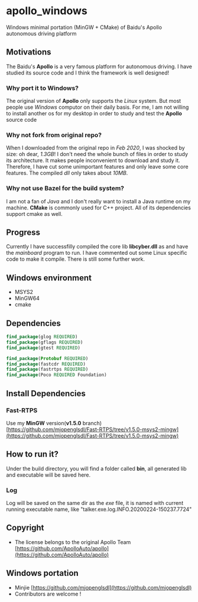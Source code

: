 # apollo_windows
Windows minimal portation (MinGW + CMake) of Baidu's Apollo autonomous driving platform

## Motivations
The Baidu's **Apollo** is a very famous platform for autonomous driving.
I have studied its source code and I think the framework is well designed!

### Why port it to Windows?
The original version of **Apollo** only supports the *Linux* system.
But most people use *Windows* computor on their daily basis. For me, I am not willing to install another os for my desktop in order to study and test the **Apollo** source code

### Why not fork from original repo?
When I downloaded from the original repo in *Feb 2020*, I was shocked by size: oh dear, *1.3GB*! I don't need the whole bunch of files in order to study its architecture. It makes people inconvenient to download and study it. Therefore, I have cut some unimportant features and only leave some core features. The compiled *dll* only takes about *10MB*.

### Why not use Bazel for the build system?
I am not a fan of *Java* and I don't really want to install a Java runtime on my machine. 
**CMake** is commonly used for C++ project. All of its dependencies support cmake as well.


## Progress
Currently I have successfilly compiled the core lib **libcyber.dll** as and have the *mainboard* program to run. I have commented out some Linux specific code to make it compile. There is still some further work.


## Windows environment
* MSYS2
* MinGW64
* cmake

## Dependencies
```cmake
find_package(glog REQUIRED)
find_package(gflags REQUIRED)
find_package(gtest REQUIRED)

find_package(Protobuf REQUIRED)
find_package(fastcdr REQUIRED)
find_package(fastrtps REQUIRED)
find_package(Poco REQUIRED Foundation)
```

## Install Dependencies
### Fast-RTPS
Use my **MinGW** version(**v1.5.0** branch) [https://github.com/mjopenglsdl/Fast-RTPS/tree/v1.5.0-msys2-mingw](https://github.com/mjopenglsdl/Fast-RTPS/tree/v1.5.0-msys2-mingw)


## How to run it?
Under the build directory, you will find a folder called **bin**, all generated lib and executable will be saved here.

### Log
Log will be saved on the same dir as the *exe* file, it is named with current running executable name, like "talker.exe.log.INFO.20200224-150237.7724"


## Copyright
* The license belongs to the original Apollo Team [https://github.com/ApolloAuto/apollo](https://github.com/ApolloAuto/apollo)


## Windows portation
* Minjie [https://github.com/mjopenglsdl](https://github.com/mjopenglsdl)
* Contributors are welcome !
